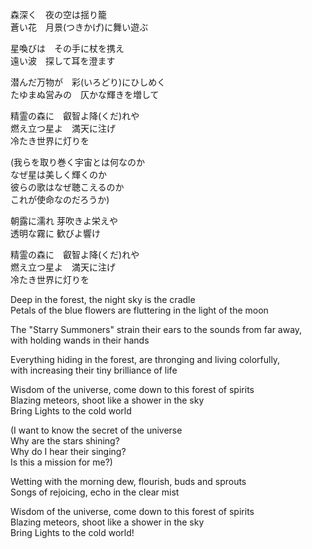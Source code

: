森深く　夜の空は揺り籠  
蒼い花　月景(つきかげ)に舞い遊ぶ  
  
星喚びは　その手に杖を携え  
遠い波　探して耳を澄ます  
  
潜んだ万物が　彩(いろどり)にひしめく  
たゆまぬ営みの　仄かな輝きを増して  
  
精霊の森に　叡智よ降(くだ)れや  
燃え立つ星よ　満天に注げ  
冷たき世界に灯りを  
  
(我らを取り巻く宇宙とは何なのか   
 なぜ星は美しく輝くのか  
 彼らの歌はなぜ聴こえるのか  
 これが使命なのだろうか)   
   
朝露に濡れ 芽吹きよ栄えや   
透明な霧に 歓びよ響け  
   
精霊の森に　叡智よ降(くだ)れや    
燃え立つ星よ　満天に注げ  
冷たき世界に灯りを  
  

Deep in the forest, the night sky is the cradle  
Petals of the blue flowers are fluttering in the light of the moon  
   
The "Starry Summoners" strain their ears to the sounds from far away,   
with holding wands in their hands  
  
Everything hiding in the forest, are thronging and living colorfully,  
with increasing their tiny brilliance of life  
  
Wisdom of the universe, come down to this forest of spirits  
Blazing meteors, shoot like a shower in the sky  
Bring Lights to the cold world  
  
(I want to know the secret of the universe  
 Why are the stars shining?  
 Why do I hear their singing?  
 Is this a mission for me?)  
  
Wetting with the morning dew, flourish, buds and sprouts  
Songs of rejoicing, echo in the clear mist  
  
Wisdom of the universe, come down to this forest of spirits  
Blazing meteors, shoot like a shower in the sky  
Bring Lights to the cold world!  